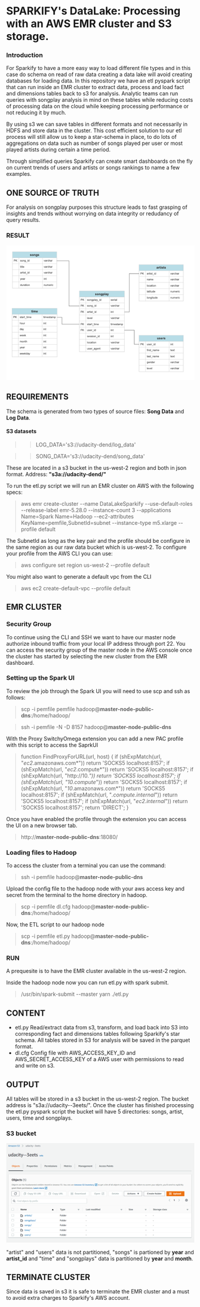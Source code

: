 # SPARKIFY's DataLake: Processing with an AWS EMR cluster and S3 storage.

### Introduction

For Sparkify to have a more easy way to load different file types and in this case do schema on read of raw data creating a data lake will avoid creating databases for loading data. In this repository we have an etl pyspark script that can run inside an EMR cluster to extract data, process and load fact and dimensions tables back to s3 for analysis. Analytic teams can run queries with songplay analysis in mind on these tables while reducing costs of processing data on the cloud while keeping processing performance or not reducing it by much. 

By using s3 we can save tables in different formats and not necessarily in HDFS and store data in the cluster. This cost efficient solution to our etl process will still allow us to keep a star-schema in place, to do lots of aggregations on data such as number of songs played per user or most played artists during certain a time period. 

Through simplified queries Sparkify can create smart dashboards on the fly on current trends of users and artists or songs rankings to name a few examples.


## ONE SOURCE OF TRUTH

For analysis on songplay purposes this structure leads to fast grasping of insights and trends without worrying on data integrity or redudancy of query results. 


### RESULT

![alt_text](erd.png "Sparkify Star Schema in S3")


## REQUIREMENTS

The schema is generated from two types of source files: **Song Data** and **Log Data**. 

#### S3 datasets 

>> LOG_DATA='s3://udacity-dend/log_data'

>> SONG_DATA='s3://udacity-dend/song_data'

These are located in a s3 bucket in the us-west-2 region and both in json format. Address: **"s3a://udacity-dend/"**

To run the etl.py script we will run an EMR cluster on AWS with the following specs:
> aws emr create-cluster --name DataLakeSparkify --use-default-roles --release-label emr-5.28.0 --instance-count 3 --applications Name=Spark Name=Hadoop --ec2-attributes KeyName=pemfile,SubnetId=subnet --instance-type m5.xlarge --profile default

The SubnetId as long as the key pair and the profile should be configure in the same region as our raw data bucket which is us-west-2.
To configure your profile from the AWS CLI you can use:
> aws configure set region us-west-2 --profile default

You might also want to generate a default vpc from the CLI
> aws ec2 create-default-vpc --profile default

## EMR CLUSTER 
### Security Group

To continue using the CLI and SSH we want to have our master node authorize inbound traffic from your local IP address through port 22.
You can access the security group of the master node in the AWS console once the cluster has started by selecting the new cluster from the EMR dashboard.

### Setting up the Spark UI

To review the job through the Spark UI you will need to use scp and ssh as follows:

> scp -i pemfile pemfile hadoop@**master-node-public-dns**:/home/hadoop/

> ssh -i pemfile -N -D 8157 hadoop@**master-node-public-dns**

With the Proxy SwitchyOmega extension you can add a new PAC profile with this script to access the SaprkUI

> function FindProxyForURL(url, host) {
 if (shExpMatch(url, "*ec2*.amazonaws.com*")) return 'SOCKS5 localhost:8157';
 if (shExpMatch(url, "*ec2*.compute*")) return 'SOCKS5 localhost:8157';
 if (shExpMatch(url, "http://10.*")) return 'SOCKS5 localhost:8157';
 if (shExpMatch(url, "*10*.compute*")) return 'SOCKS5 localhost:8157';
 if (shExpMatch(url, "*10*.amazonaws.com*")) return 'SOCKS5 localhost:8157';
 if (shExpMatch(url, "*.compute.internal*")) return 'SOCKS5 localhost:8157';
 if (shExpMatch(url, "*ec2.internal*")) return 'SOCKS5 localhost:8157';
 return 'DIRECT';
}

Once you have enabled the profile through the extension you can access the UI on a new browser tab.

> http://**master-node-public-dns**:18080/

### Loading files to Hadoop

To access the cluster from a terminal you can use the command:

> ssh -i pemfile hadoop@**master-node-public-dns**

Upload the config file to the hadoop node with your aws access key and secret from the terminal to the home directory in hadoop.
> scp -i pemfile dl.cfg hadoop@**master-node-public-dns**:/home/hadoop/

Now, the ETL script to our hadoop node
> scp -i pemfile etl.py hadoop@**master-node-public-dns**:/home/hadoop/

### RUN

A prequesite is to have the EMR cluster available in the us-west-2 region.

Inside the hadoop node now you can run etl.py with spark submit.

> /usr/bin/spark-submit --master yarn ./etl.py


## CONTENT
- etl.py
Read/extract data from s3, transform, and load back into S3 into corresponding fact and dimensions tables following Sparkify's star schema. All tables stored in S3 for analysis will be saved in the parquet format.
- dl.cfg
Config file with AWS_ACCESS_KEY_ID and AWS_SECRET_ACCESS_KEY of a AWS user with permissions to read and write on s3. 

## OUTPUT

All tables will be stored in a s3 bucket in the us-west-2 region. The bucket address is "s3a://udacity--3eets/". Once the cluster has finished processing the etl.py pyspark script the bucket will have 5 directories: songs, artist, users, time and songplays.

### S3 bucket

![alt_text](s3bucket.png "Output s3 bucket")

"artist" and "users" data is not partitioned, "songs" is partioned by **year** and **artist_id** and "time" and "songplays" data is partitioned by **year** and **month**.

## TERMINATE CLUSTER

Since data is saved in s3 it is safe to terminate the EMR cluster and a must to avoid extra charges to Sparkify's AWS account.


